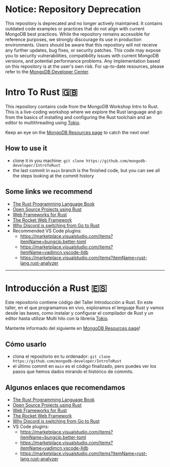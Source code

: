 # Notice: Repository Deprecation
This repository is deprecated and no longer actively maintained. It contains outdated code examples or practices that do not align with current MongoDB best practices. While the repository remains accessible for reference purposes, we strongly discourage its use in production environments.
Users should be aware that this repository will not receive any further updates, bug fixes, or security patches. This code may expose you to security vulnerabilities, compatibility issues with current MongoDB versions, and potential performance problems. Any implementation based on this repository is at the user's own risk.
For up-to-date resources, please refer to the [MongoDB Developer Center](https://mongodb.com/developer).

# Intro To Rust 🇬🇧

This repository contains code from the MongoDB Workshop Intro to Rust. This is a live-coding workshop where we explore the Rust language and go from the basics of installing and configuring the Rust toolchain and an editor to multithreading using [Tokio](https://tokio.rs/).

Keep an eye on the [MongoDB Resources page](https://mdb.link/webinars) to catch the next one!

## How to use it

- clone it in you machine: `git clone https://github.com/mongodb-developer/IntroToRust`
- the last commit in `main` branch is the finished code, but you can see all the steps looking at the commit history

## Some links we recommend

- [The Rust Programming Language Book](https://doc.rust-lang.org/stable/book/#the-rust-programming-language)
- [Open Source Projects using Rust](https://serokell.io/blog/open-source-rust)
- [Web Frameworks for Rust](https://www.arewewebyet.org/)
- [The Rocket Web Framework](https://rocket.rs/)
- [Why Discord is switching from Go to Rust](https://discord.com/blog/why-discord-is-switching-from-go-to-rust)
- Recommended VS Code plugins:
    - https://marketplace.visualstudio.com/items?itemName=bungcip.better-toml
    - https://marketplace.visualstudio.com/items?itemName=vadimcn.vscode-lldb
    - https://marketplace.visualstudio.com/items?itemName=rust-lang.rust-analyzer
    


---


# Introducción a Rust 🇪🇸

Este repositorio contiene código del Taller Introducción a Rust. En este taller, en el que programamos en vivo, exploramos el lenguaje Rust y vamos desde las bases, como instalar y configurar el compilador de Rust y un editor hasta utilizar Multi hilo con la librería [Tokio](https://tokio.rs/).

Mantente informado del siguiente en [MongoDB Resources page](https://mdb.link/webinars)!

## Cómo usarlo

- clona el repositorio en tu ordenador: `git clone https://github.com/mongodb-developer/IntroToRust`
- el último commit en `main` es el código finalizado, pero puedes ver los pasos que hemos dados mirando el histórico de commits.

## Algunos enlaces que recomendamos

- [The Rust Programming Language Book](https://doc.rust-lang.org/stable/book/#the-rust-programming-language)
- [Open Source Projects using Rust](https://serokell.io/blog/open-source-rust)
- [Web Frameworks for Rust](https://www.arewewebyet.org/)
- [The Rocket Web Framework](https://rocket.rs/)
- [Why Discord is switching from Go to Rust](https://discord.com/blog/why-discord-is-switching-from-go-to-rust)
- VS Code plugins:
    - https://marketplace.visualstudio.com/items?itemName=bungcip.better-toml
    - https://marketplace.visualstudio.com/items?itemName=vadimcn.vscode-lldb
    - https://marketplace.visualstudio.com/items?itemName=rust-lang.rust-analyzer

